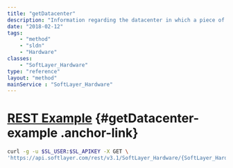 ```yaml
---
title: "getDatacenter"
description: "Information regarding the datacenter in which a piece of hardware resides."
date: "2018-02-12"
tags:
    - "method"
    - "sldn"
    - "Hardware"
classes:
    - "SoftLayer_Hardware"
type: "reference"
layout: "method"
mainService : "SoftLayer_Hardware"
---
```


# [REST Example](#getDatacenter-example) <a href="/article/rest/"><i class="fas fa-question"></i></a> {#getDatacenter-example .anchor-link} 
```bash
curl -g -u $SL_USER:$SL_APIKEY -X GET \
'https://api.softlayer.com/rest/v3.1/SoftLayer_Hardware/{SoftLayer_HardwareID}/getDatacenter'
```
